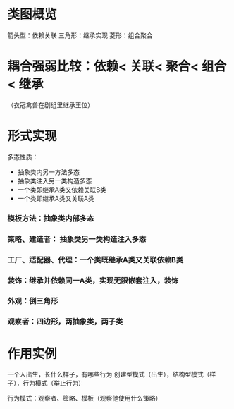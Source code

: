# 类图概览
箭头型：依赖关联
三角形：继承实现
菱形：组合聚合

# 耦合强弱比较：依赖< 关联< 聚合< 组合< 继承
（衣冠禽兽在剧组里继承王位）


# 形式实现
多态性质：
* 抽象类内另一方法多态
* 抽象类注入另一类构造多态
* 一个类即继承A类又依赖关联B类
* 一个类即继承A类又关联A类


### 模板方法：抽象类内部多态

### 策略、建造者： 抽象类另一类构造注入多态

### 工厂、适配器、代理：一个类既继承A类又关联依赖B类

### 装饰：继承并依赖同一A类，实现无限嵌套注入，装饰

### 外观：倒三角形

### 观察者：四边形，两抽象类，两子类




# 作用实例
一个人出生，长什么样子，有哪些行为
创建型模式（出生），结构型模式（样子），行为模式（举止行为）


行为模式：观察者、策略、模板（观察他使用什么策略）